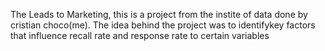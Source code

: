 The Leads to Marketing, this is a project from the instite of data done by cristian choco(me). 
The idea behind the project was to identifykey factors that influence recall rate and response rate to certain variables
